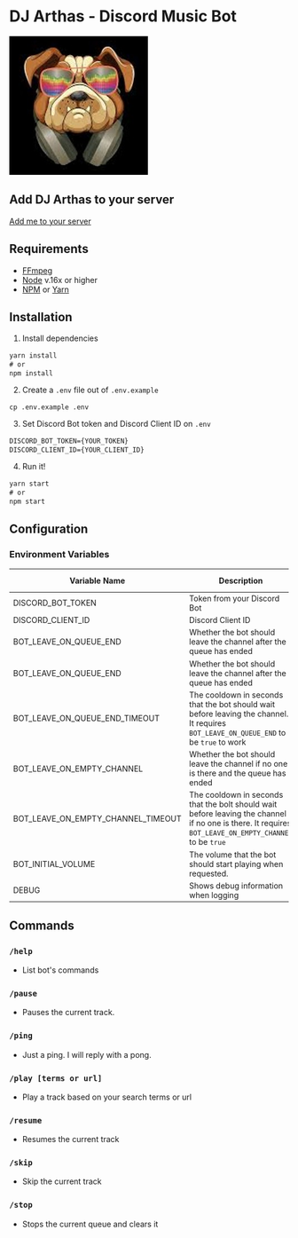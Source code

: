 # DJ Arthas - Discord Music Bot #

![DJ Arthas](/images/logo.jpg)

## Add DJ Arthas to your server
[Add me to your server](https://bit.ly/3nMRhnB)

## Requirements
- [FFmpeg](https://www.ffmpeg.org/)
- [Node](https://nodejs.org/en/) v.16x or higher
- [NPM](https://www.npmjs.com/) or [Yarn](https://yarnpkg.com/)

## Installation
1. Install dependencies
```
yarn install
# or
npm install
```

2. Create a `.env` file out of `.env.example`
```
cp .env.example .env
```

3. Set Discord Bot token and Discord Client ID on `.env`
```
DISCORD_BOT_TOKEN={YOUR_TOKEN}
DISCORD_CLIENT_ID={YOUR_CLIENT_ID}
```

4. Run it!
```
yarn start
# or
npm start
```

## Configuration
### Environment Variables
| Variable Name | Description | Accepted Values | Default | Required |
| --- | --- | --- | --- | --- |
|DISCORD_BOT_TOKEN| Token from your Discord Bot | NA | null | true |
|DISCORD_CLIENT_ID| Discord Client ID | NA | null | true |
|BOT_LEAVE_ON_QUEUE_END| Whether the bot should leave the channel after the queue has ended | true/false | true | false |
|BOT_LEAVE_ON_QUEUE_END| Whether the bot should leave the channel after the queue has ended | true/false | true | false |
|BOT_LEAVE_ON_QUEUE_END_TIMEOUT | The cooldown in seconds that the bot should wait before leaving the channel. It requires `BOT_LEAVE_ON_QUEUE_END` to be `true` to work | Integer | 0 | | false |
|BOT_LEAVE_ON_EMPTY_CHANNEL| Whether the bot should leave the channel if no one is there and the queue has ended | true/false | true | false |
|BOT_LEAVE_ON_EMPTY_CHANNEL_TIMEOUT| The cooldown in seconds that the bolt should wait before leaving the channel if no one is there. It requires `BOT_LEAVE_ON_EMPTY_CHANNEL` to be `true` | Integer |0| false |
|BOT_INITIAL_VOLUME|The volume that the bot should start playing when requested.| [0-100] | 100| false |
|DEBUG| Shows debug information when logging | true/false | false| false |
## Commands
### `/help`
- List bot's commands
### `/pause`
- Pauses the current track.
### `/ping`
- Just a ping. I will reply with a pong.
### `/play [terms or url]`
- Play a track based on your search terms or url
### `/resume`
- Resumes the current track
### `/skip`
- Skip the current track
### `/stop`
- Stops the current queue and clears it